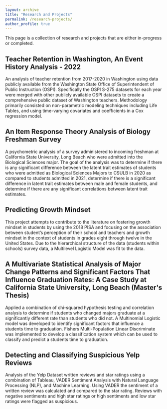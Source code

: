 ```yaml
---
layout: archive
title: "Research and Projects"
permalink: /research-projects/
author_profile: true
---
```


This page is a collection of research and projects that are either in-progress or completed. 

## Teacher Retention in Washington, An Event History Analysis - 2022

An analysis of teacher retention from 2017-2020 in Washington using data publicly available from the Washington State Office of Superintendent of Public Instruction (OSPI). Specifically the OSPI S-275 datasets for each year were merged with other publicly available OSPI datasets to create a comprehensive public dataset of Washington teachers. Methodology primarily consisted on non-parametric modeling techniques including Life Tables, and using time-varying covariates and coefficients in a Cox regression model.

## An Item Response Theory Analysis of Biology Freshman Survey

A psychometric analysis of a survey administered to incoming freshman at California State University, Long Beach who were admitted into the Biological Sciences major. The goal of the analysis was to determine if there is any significant difference between the latent trait estimates of students who were admitted as Biological Sciences Majors to CSULB in 2020 as compared to students admitted in 2021, determine if there is a significant difference in latent trait estimates between male and female students, and determine if there are any significant correlations between latent trait estimates.

## Predicting Growth Mindset

This project attempts to contribute to the literature on fostering growth mindset in students by using the 2018 PISA and focusing on the association between student’s perception of their school and teachers and growth mindset in the context of students in grades eight through twelve in the United States. Due to the hierarchical structure of the data (students within schools) survey data, a Multilevel Logistic Model was fit to the data.

## A Multivariate Statistical Analysis of Major Change Patterns and Significant Factors That Influence Graduation Rates: A Case Study at California State University, Long Beach (Master's Thesis)

Applied a combination of chi-squared hypothesis testing and correlation analysis to determine if students who changed majors graduate at a significantly different rate than students who did not. A Multinomial Logistic model was developed to identify significant factors that influence a students time to graduation. Fishers Multi-Population Linear Discriminate was implemented to develop a classification system which can be used to classify and predict a students time to graduation.

## Detecting and Classifying Suspicious Yelp Reviews

Analysis of the Yelp Dataset written reviews and star ratings using a combination of Tableau, VADER Sentiment Analysis with Natural Language Processing (NLP), and Machine Learning. Using VADER the sentiment of a written review was calculated and compared to the star rating. Reviews with negative sentiments and high star ratings or high sentiments and low star ratings were flagged as suspicious.

